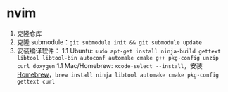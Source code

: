 # nvim

1. 克隆仓库
1. 克隆 submodule：`git submodule init && git submodule update`
1. 安装编译软件：
  1.1 Ubuntu: `sudo apt-get install ninja-build gettext libtool libtool-bin autoconf automake cmake g++ pkg-config unzip curl doxygen`
  1.1 Mac/Homebrew: `xcode-select --install`，安装[Homebrew](https://brew.sh/)，`brew install ninja libtool automake cmake pkg-config gettext curl`
